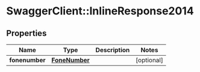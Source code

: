 # SwaggerClient::InlineResponse2014

## Properties
Name | Type | Description | Notes
------------ | ------------- | ------------- | -------------
**fonenumber** | [**FoneNumber**](FoneNumber.md) |  | [optional] 


